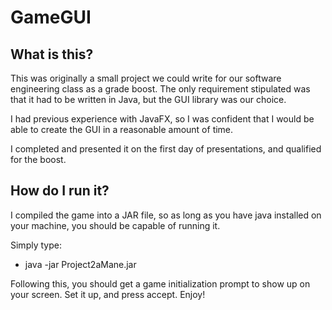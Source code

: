 # GameGUI

## What is this?
This was originally a small project we could write for our software engineering class as a grade boost. The only requirement stipulated was that it had to be written in Java, but the GUI library was our choice.

I had previous experience with JavaFX, so I was confident that I would be able to create the GUI in a reasonable amount of time. 

I completed and presented it on the first day of presentations, and qualified for the boost.

## How do I run it?
I compiled the game into a JAR file, so as long as you have java installed on your machine, you should be capable of running it.

Simply type:
* java -jar Project2aMane.jar

Following this, you should get a game initialization prompt to show up on your screen. Set it up, and press accept. Enjoy!